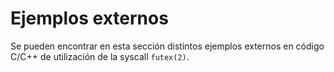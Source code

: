 # Ejemplos externos

Se pueden encontrar en esta sección distintos ejemplos externos en código C/C++ de utilización de la syscall `futex(2)`.